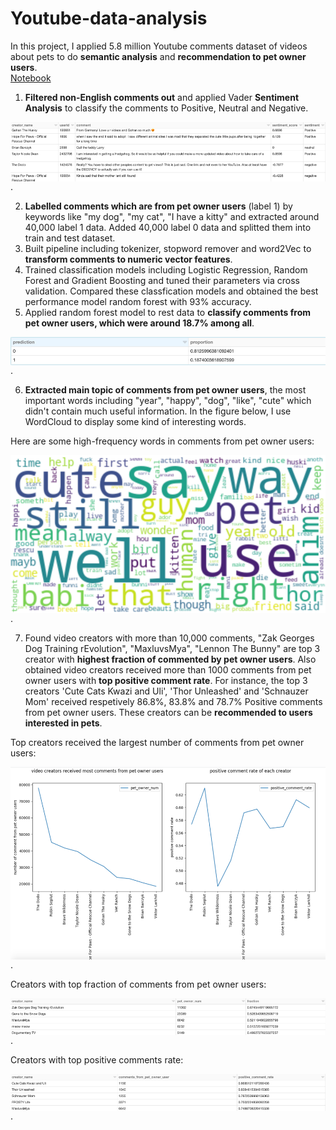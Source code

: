 # Youtube-data-analysis

In this project, I applied 5.8 million Youtube comments dataset of videos about pets to do **semantic analysis** and **recommendation to pet owner users**.  
[Notebook](https://github.com/XinkaiWang515/Youtube-data-analysis/blob/master/Spark_Youtube_data_analysis.ipynb)  

1. **Filtered non-English comments out** and applied Vader **Sentiment Analysis** to classify the comments to Positive, Neutral and Negative.  
  
<img align="center" src="visualization_outcome/sentiment_analysis.png" alt="sentiment"/>.  

2. **Labelled comments which are from pet owner users** (label 1) by keywords like "my dog", "my cat", "I have a kitty" and extracted around 40,000 label 1 data. Added 40,000 label 0 data and splitted them into train and test dataset.
3. Built pipeline including tokenizer, stopword remover and word2Vec to **transform comments to numeric vector features**.
4. Trained classification models including Logistic Regression, Random Forest and Gradient Boosting and tuned their parameters via cross validation. Compared these classfication models and obtained the best performance model random forest with 93% accuracy. 
5. Applied random forest model to rest data to **classify comments from pet owner users, which were around 18.7% among all**.  
  
<img align="center" src="visualization_outcome/proportion.png" alt="proportion"/>.  

6. **Extracted main topic of comments from pet owner users**, the most important words including "year", "happy", "dog", "like", "cute" which didn't contain much useful information. In the figure below, I use WordCloud to display some kind of interesting words.  
  
Here are some high-frequency words in comments from pet owner users:  
  
<img align="center" src="visualization_outcome/wordcloud.png" alt="WordCloud"/>.

7. Found video creators with more than 10,000 comments, "Zak Georges Dog Training rEvolution", "MaxluvsMya", "Lennon The Bunny" are top 3 creator with **highest fraction of commented by pet owner users**. Also obtained video creators received more than 1000 comments from pet owner users with **top positive comment rate**. For instance, the top 3 creators 'Cute Cats Kwazi and Uli', 'Thor Unleashed' and 'Schnauzer Mom' received respetively 86.8%, 83.8% and 78.7% Positive comments from pet owner users. These creators can be **recommended to users interested in pets**.
  
Top creators received the largest number of comments from pet owner users:  
  
<img align="center" src="visualization_outcome/creator_received_most_comments_from_pet_owner_users.png" alt="Creators with Top number of Comments from Pet Owner Users"/>.
  
Creators with top fraction of comments from pet owner users:    
  
<img align="center" src="visualization_outcome/pet_owner_fraction.png" alt="Creators with Top Fraction of Comments from Pet Owner Users"/>.

Creators with top positive comments rate:  
  
<img align="center" src="visualization_outcome/top_positive_comment_rate.png" alt="Creators with top positive comments rate"/>.
